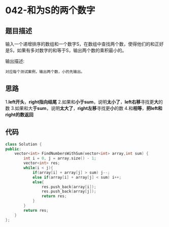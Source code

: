 # 042-和为S的两个数字



## 题目描述

输入一个递增排序的数组和一个数字S，在数组中查找两个数，使得他们的和正好是S，如果有多对数字的和等于S，输出两个数的乘积最小的。

输出描述:

```
对应每个测试案例，输出两个数，小的先输出。
```



## 思路

1.**left开头**，**right指向结尾**
 2.如果和**小于sum**，说明**太小了**，**left右移**寻找更**大**的数
 3.如果和大**于sum**，说明**太大了**，**right左移**寻找更**小**的数
 4.和**相等**，**把left和right的数返回**  



## 代码

```c++
class Solution {
public:
    vector<int> FindNumbersWithSum(vector<int> array,int sum) {
        int i = 0, j = array.size() - 1;
        vector<int> res;
        while(i < j){
            if(array[i] + array[j] > sum) j--;
            else if(array[i] + array[j] < sum) i++;
            else{
                res.push_back(array[i]);
                res.push_back(array[j]);
                return res;
            }
        }
        return res;
    }
};
```

